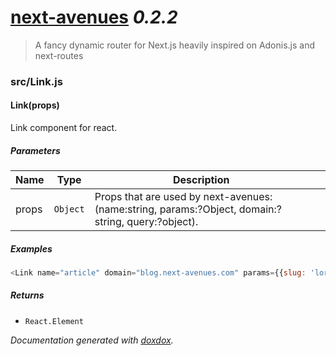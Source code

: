 # [next-avenues](https://github.com/samueljoos/next-avenues) *0.2.2*

> A fancy dynamic router for Next.js heavily inspired on Adonis.js and next-routes


### src/Link.js


#### Link(props) 

Link component for react.




##### Parameters

| Name | Type | Description |  |
| ---- | ---- | ----------- | -------- |
| props | `Object`  | Props that are used by next-avenues: (name:string, params:?Object, domain:?string, query:?object). | &nbsp; |




##### Examples

```javascript
<Link name="article" domain="blog.next-avenues.com" params={{slug: 'lorem-ipsum'}} query={{ q: 'search' }} ><a>link</a><Link>
```


##### Returns


- `React.Element`  




*Documentation generated with [doxdox](https://github.com/neogeek/doxdox).*
